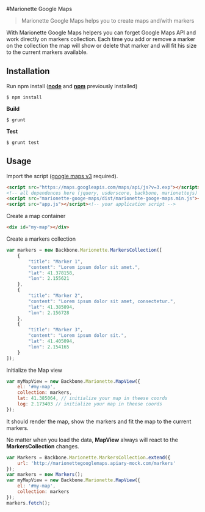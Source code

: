 #Marionette Google Maps

> Marionette Google Maps helps you to create maps and/with markers

With Marionette Google Maps helpers you can forget Google Maps API and work directly on markers collection. Each time you add or remove a marker on the collection the map will show or delete that marker and will fit his size to the current markers available.


## Installation

Run npm install ([**node**](http://nodejs.org) and [**npm**](https://npmjs.org) previously installed)

    $ npm install


**Build**

    $ grunt

**Test**

    $ grunt test

## Usage

Import the script ([google maps v3](https://developers.google.com/maps/documentation/javascript/?hl=es) required).
```html
<script src="https://maps.googleapis.com/maps/api/js?v=3.exp"></script><!-- load google maps first -->
<!-- all dependences here (jquery, usderscore, backbone, marionettejs) -->
<script src="marionette-googe-maps/dist/marionette-googe-maps.min.js"></script>
<script src="app.js"></script><!-- your application script -->
```

Create a map container
```html
<div id="my-map"></div>
```

Create a markers collection
```js
var markers = new Backbone.Marionette.MarkersCollection([
    {
        "title": "Marker 1",
        "content": "Lorem ipsum dolor sit amet.",
        "lat": 41.378158,
        "lon": 2.155621
    },
    {
        "title": "Marker 2",
        "content": "Lorem ipsum dolor sit amet, consectetur.",
        "lat": 41.385094,
        "lon": 2.156728
    },
    {
        "title": "Marker 3",
        "content": "Lorem ipsum dolor sit.",
        "lat": 41.405094,
        "lon": 2.154165
    }
]);
```
Initialize the Map view
```js
var myMapView = new Backbone.Marionette.MapView({
    el: '#my-map',
    collection: markers,
    lat: 41.385064, // initialize your map in theese coords
    log: 2.173403 // initialize your map in theese coords
});
```
It should render the map, show the markers and fit the map to the current markers. 


No matter when you load the data, **MapView** always will react to the **MarkersCollection** changes.
```js
var Markers = Backbone.Marionette.MarkersCollection.extend({
    url: 'http://marionettegooglemaps.apiary-mock.com/markers'
});
var markers = new Markers();
var myMapView = new Backbone.Marionette.MapView({
    el: '#my-map',
    collection: markers
});
markers.fetch();
```

